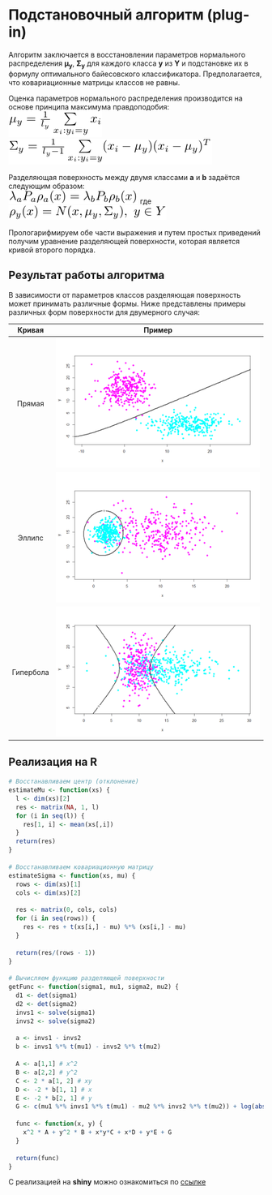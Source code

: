 # Подстановочный алгоритм (plug-in)

Алгоритм заключается в восстановлении параметров нормального распределения **μ<sub>y</sub>**, **Σ<sub>y</sub>** для каждого класса **y** из **Y** и подстановке их в формулу оптимального байесовского классификатора. Предполагается, что ковариационные матрицы классов не равны.

Оценка параметров нормального распределения производится на основе принципа максимума правдоподобия:\
![](mutex.png)\
![](sigmatex.png)

Разделяющая поверхность между двумя классами **a** и **b** задаётся следующим образом:\
![](surfacetex.png)
где
![](rhotex.png)

Прологарифмируем обе части выражения и путем простых приведений
получим уравнение разделяющей поверхности, которая является кривой
второго порядка.

## Результат работы алгоритма
В зависимости от параметров классов разделяющая поверхность может принимать различные формы.
Ниже представлены примеры различных форм поверхности для двумерного случая:

Кривая | Пример
:----: | :----:
Прямая | ![](exline.png)
Эллипс | ![](exellipse.png)
Гипербола | ![](exgiper.png)

## Реализация на R
```r
# Восстанавливаем центр (отклонение)
estimateMu <- function(xs) {
  l <- dim(xs)[2]
  res <- matrix(NA, 1, l)
  for (i in seq(l)) {
    res[1, i] <- mean(xs[,i])
  }
  return(res)
}

# Восстанавливаем ковариационную матрицу
estimateSigma <- function(xs, mu) {
  rows <- dim(xs)[1]
  cols <- dim(xs)[2]
  
  res <- matrix(0, cols, cols)
  for (i in seq(rows)) {
    res <- res + t(xs[i,] - mu) %*% (xs[i,] - mu)
  }
  
  return(res/(rows - 1))
}

# Вычисляем функцию разделяющей поверхности
getFunc <- function(sigma1, mu1, sigma2, mu2) {
  d1 <- det(sigma1)
  d2 <- det(sigma2)
  invs1 <- solve(sigma1)
  invs2 <- solve(sigma2)
  
  a <- invs1 - invs2
  b <- invs1 %*% t(mu1) - invs2 %*% t(mu2)
  
  A <- a[1,1] # x^2
  B <- a[2,2] # y^2
  C <- 2 * a[1, 2] # xy
  D <- -2 * b[1, 1] # x
  E <- -2 * b[2, 1] # y
  G <- c(mu1 %*% invs1 %*% t(mu1) - mu2 %*% invs2 %*% t(mu2)) + log(abs(det(sigma1))) - log(abs(det(sigma2)))
  
  func <- function(x, y) {
    x^2 * A + y^2 * B + x*y*C + x*D + y*E + G
  }
  
  return(func)
}
```

С реализацией на **shiny** можно ознакомиться по
    [ссылке](https://skycolor.shinyapps.io/ML0PlugInAlgo/)